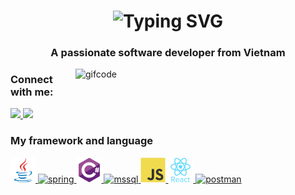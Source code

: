 <h1 align="center">
  <img src="https://readme-typing-svg.demolab.com?font=Fira+Code&pause=1000&random=false&width=435&lines=Hello+everyone%2C+I'm+Gia+Khoii" alt="Typing SVG" />
</h1>

<h3 align="center">A passionate software developer from Vietnam</h3>
<img align="right" alt="gifcode" width=400 src="https://media.giphy.com/media/v1.Y2lkPTc5MGI3NjExZjU1d2M1M3luYnJvZTY4NW92Y3JpMW1za3MxNnNkZHJxMGU4MDZ0ZCZlcD12MV9naWZzX3NlYXJjaCZjdD1n/2IudUHdI075HL02Pkk/giphy.gif"/>

<h3>Connect with me:</h3>
<a href="mailto:giakhoi221203@gmail.com">
  <img src="https://img.shields.io/badge/Gmail-D14836?style=for-the-badge&logo=gmail&logoColor=white"/>
</a>
<a href="www.linkedin.com/in/giakhoii">
  <img src="https://img.shields.io/badge/LinkedIn-0077B5?style=for-the-badge&logo=linkedin&logoColor=white"/>
</a>

<div>
  <h3>My framework and language</h3>
  <p align="left"> 
    <a href="https://www.java.com" target="_blank" rel="noreferrer"> 
      <img src="https://raw.githubusercontent.com/devicons/devicon/master/icons/java/java-original.svg" alt="java" width="40" height="40"/>
    </a> 
    <a href="https://spring.io/" target="_blank" rel="noreferrer"> 
      <img src="https://www.vectorlogo.zone/logos/springio/springio-icon.svg" alt="spring" width="40" height="40"/>
    </a>
    <a href="https://www.w3schools.com/cs/" target="_blank" rel="noreferrer"> 
      <img src="https://raw.githubusercontent.com/devicons/devicon/master/icons/csharp/csharp-original.svg" alt="csharp" width="40" height="40"/>
    </a>
    <a href="https://www.microsoft.com/en-us/sql-server" target="_blank" rel="noreferrer"> 
      <img src="https://www.svgrepo.com/show/303229/microsoft-sql-server-logo.svg" alt="mssql" width="40" height="40"   /> 
    </a>
    <a href="https://developer.mozilla.org/en-US/docs/Web/JavaScript" target="_blank" rel="noreferrer"> 
      <img src="https://raw.githubusercontent.com/devicons/devicon/master/icons/javascript/javascript-original.svg" alt="javascript" width="40" height="40"/> 
    </a> 
    <a href="https://reactjs.org/" target="_blank" rel="noreferrer"> 
      <img src="https://raw.githubusercontent.com/devicons/devicon/master/icons/react/react-original-wordmark.svg" alt="react" width="40" height="40"/> 
    </a>
<!--     <a href="https://www.docker.com/" target="_blank" rel="noreferrer"> 
      <img src="https://raw.githubusercontent.com/devicons/devicon/master/icons/docker/docker-original-wordmark.svg" alt="docker" width="40" height="40"/>
    </a> -->
    <a href="https://postman.com" target="_blank" rel="noreferrer"> 
      <img src="https://www.vectorlogo.zone/logos/getpostman/getpostman-icon.svg" alt="postman" width="40" height="40"/>
    </a> 
  </p>
</div>
